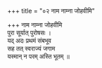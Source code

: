+++
title = "०२ नाम नाम्ना जोहवीमि"

+++
नाम नाम्ना जोहवीमि  
पुरा सूर्यात् पुरोषसः ।  
यद् अदः प्रथमं संबभूव  
सह तत् स्वराज्यं जगाम  
यस्मान् न परम् अस्ति भूतम् ॥